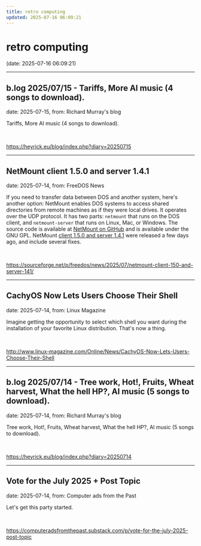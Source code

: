 ```yaml
---
title: retro computing
updated: 2025-07-16 06:09:21
---
```


# retro computing

(date: 2025-07-16 06:09:21)

---

## b.log 2025/07/15 - Tariffs, More AI music (4 songs to download).

date: 2025-07-15, from: Richard Murray's blog

Tariffs, More AI music (4 songs to download). 

<br> 

<https://heyrick.eu/blog/index.php?diary=20250715>

---

## NetMount client 1.5.0 and server 1.4.1

date: 2025-07-14, from: FreeDOS News

<div class="markdown_content"><p>If you need to transfer data between DOS and another system, here's another option: NetMount enables DOS systems to access shared directories from remote machines as if they were local drives. It operates over the UDP protocol. It has two parts: <code>netmount</code> that runs on the DOS client, and <code>netmount-server</code> that runs on Linux, Mac, or Windows. The source code is available at <a class="" href="https://github.com/jrohel/NetMount" rel="nofollow">NetMount on GitHub</a> and is available under the GNU GPL. NetMount <a class="" href="https://github.com/jrohel/NetMount/releases/tag/client-v1.5.0%2Cserver-v1.4.1" rel="nofollow">client 1.5.0 and server 1.4.1</a> were released a few days ago, and include several fixes.</p></div> 

<br> 

<https://sourceforge.net/p/freedos/news/2025/07/netmount-client-150-and-server-141/>

---

## CachyOS Now Lets Users Choose Their Shell

date: 2025-07-14, from: Linux Magazine

<p>Imagine getting the opportunity to select which shell you want during the installation of your favorite Linux distribution. That's now a thing.</p> 

<br> 

<http://www.linux-magazine.com/Online/News/CachyOS-Now-Lets-Users-Choose-Their-Shell>

---

## b.log 2025/07/14 - Tree work, Hot!, Fruits, Wheat harvest, What the hell HP?, AI music (5 songs to download).

date: 2025-07-14, from: Richard Murray's blog

Tree work, Hot!, Fruits, Wheat harvest, What the hell HP?, AI music (5 songs to download). 

<br> 

<https://heyrick.eu/blog/index.php?diary=20250714>

---

## Vote for the July 2025 + Post Topic

date: 2025-07-14, from: Computer ads from the Past

Let's get this party started. 

<br> 

<https://computeradsfromthepast.substack.com/p/vote-for-the-july-2025-post-topic>

